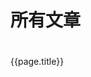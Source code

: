 # 所有文章
<!-- > 我会将平时看到的文章部分进行转载，基于个人理解以及便于查阅的目的会进行一定程度的修改，转载的文中会标注原文地址，如有需要，请直接查看原文！   -->

<div style="display: flex; flex-direction: column">
    <div v-for="page of $site.pages.filter(item => item.path.substring(0, 6) === '/blog/')" :key="page.key" style="padding: 20px 0; max-width: 33%;">
        <router-link :to="page.path">
            {{page.title}}
            <!-- <div style="color: #c2c5cd; font-size: .5rem;">{{(page.frontmatter.tags || ['无标签']).join(',  ')}}</div> -->
        </router-link>
    </div>
</div>